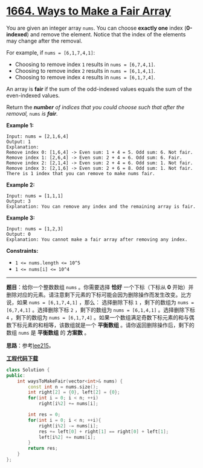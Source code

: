 # [1664. Ways to Make a Fair Array](https://leetcode.com/problems/ways-to-make-a-fair-array/)

You are given an integer array `nums`. You can choose **exactly one** index (**0-indexed**) and remove the element. Notice that the index of the elements may change after the removal.

For example, if `nums = [6,1,7,4,1]`:

- Choosing to remove index `1` results in `nums = [6,7,4,1]`.
- Choosing to remove index `2` results in `nums = [6,1,4,1]`.
- Choosing to remove index `4` results in `nums = [6,1,7,4]`.

An array is **fair** if the sum of the odd-indexed values equals the sum of the even-indexed values.

Return the ***number** of indices that you could choose such that after the removal,* `nums` *is **fair**.*

**Example 1:**

```
Input: nums = [2,1,6,4]
Output: 1
Explanation:
Remove index 0: [1,6,4] -> Even sum: 1 + 4 = 5. Odd sum: 6. Not fair.
Remove index 1: [2,6,4] -> Even sum: 2 + 4 = 6. Odd sum: 6. Fair.
Remove index 2: [2,1,4] -> Even sum: 2 + 4 = 6. Odd sum: 1. Not fair.
Remove index 3: [2,1,6] -> Even sum: 2 + 6 = 8. Odd sum: 1. Not fair.
There is 1 index that you can remove to make nums fair.
```

**Example 2:**

```
Input: nums = [1,1,1]
Output: 3
Explanation: You can remove any index and the remaining array is fair.
```

**Example 3:**

```
Input: nums = [1,2,3]
Output: 0
Explanation: You cannot make a fair array after removing any index.
```

**Constraints:**

- `1 <= nums.length <= 10^5`
- `1 <= nums[i] <= 10^4`

-----

**题目**：给你一个整数数组 `nums` 。你需要选择 **恰好** 一个下标（下标从 **0** 开始）并删除对应的元素。请注意剩下元素的下标可能会因为删除操作而发生改变。比方说，如果 `nums = [6,1,7,4,1]` ，那么： 选择删除下标 `1` ，剩下的数组为 `nums = [6,7,4,1]` 。选择删除下标 `2` ，剩下的数组为 `nums = [6,1,4,1]` 。选择删除下标 `4` ，剩下的数组为 `nums = [6,1,7,4]` 。如果一个数组满足奇数下标元素的和与偶数下标元素的和相等，该数组就是一个 **平衡数组** 。请你返回删除操作后，剩下的数组 `nums` 是 **平衡数组** 的 **方案数** 。

**思路**：参考[lee215](https://leetcode.com/problems/ways-to-make-a-fair-array/discuss/944544/JavaPythonPython-Easy-and-Concise)。

[**工程代码下载**](https://github.com/shenkh/leetcode)

```cpp
class Solution {
public:
    int waysToMakeFair(vector<int>& nums) {
        const int n = nums.size();
        int right[2] = {0}, left[2] = {0};
        for(int i = 0; i < n; ++i)
            right[i%2] += nums[i];

        int res = 0;
        for(int i = 0; i < n; ++i){
            right[i%2] -= nums[i];
            res += left[0] + right[1] == right[0] + left[1];
            left[i%2] += nums[i];
        }
        return res;
    }
};
```
